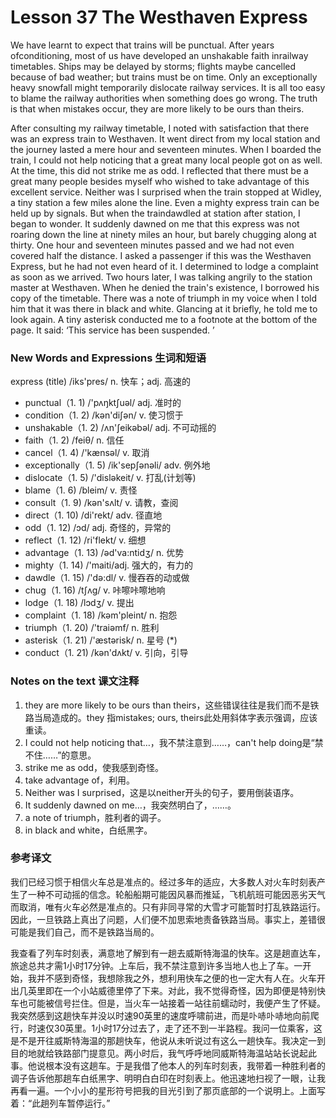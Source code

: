 # Lesson 37 The Westhaven Express
We have learnt to expect that trains will be punctual. After years ofconditioning, most of us have developed an unshakable faith inrailway timetables. Ships may be delayed by storms; flights maybe cancelled because of bad weather; but trains must be on time. Only an exceptionally heavy snowfall might temporarily dislocate railway services. It is all too easy to blame the railway authorities when something does go wrong. The truth is that when mistakes occur, they are more likely to be ours than theirs.

After consulting my railway timetable, I noted with satisfaction that there was an express train to Westhaven. It went direct from my local station and the journey lasted a mere hour and seventeen minutes. When I boarded the train, I could not help noticing that a great many local people got on as well. At the time, this did not strike me as odd. I reflected that there must be a great many people besides myself who wished to take advantage of this excellent service. Neither was I surprised when the train stopped at Widley, a tiny station a few miles alone the line. Even a mighty express train can be held up by signals. But when the traindawdled at station after station, I began to wonder. It suddenly dawned on me that this express was not roaring down the line at ninety miles an hour, but barely chugging along at thirty. One hour and seventeen minutes passed and we had not even covered half the distance. I asked a passenger if this was the Westhaven Express, but he had not even heard of it. I determined to lodge a complaint as soon as we arrived. Two hours later, I was talking angrily to the station master at Westhaven. When he denied the train's existence, I borrowed his copy of the timetable. There was a note of triumph in my voice when I told him that it was there in black and white. Glancing at it briefly, he told me to look again. A tiny asterisk conducted me to a footnote at the bottom of the page. It said: ‘This service has been suspended. ’

### New Words and Expressions 生词和短语

express (title) /iks'pres/ n. 快车；adj. 高速的
* punctual（1. 1) /'pʌŋktʃuəl/ adj. 准时的
* condition（1. 2) /kən'diʃən/ v. 使习惯于
* unshakable（1. 2) /ʌn'ʃeikəbəl/ adj. 不可动摇的
* faith（1. 2) /feiθ/ n. 信任
* cancel（1. 4) /'kænsəl/ v. 取消
* exceptionally（1. 5) /ik'sepʃənəli/ adv. 例外地
* dislocate（1. 5) /'disləkeit/ v. 打乱(计划等)
* blame（1. 6) /bleim/ v. 责怪
* consult（1. 9) /kən'sʌlt/ v. 请教，查阅
* direct（1. 10) /di'rekt/ adv. 径直地
* odd（1. 12) /ɔd/ adj. 奇怪的，异常的
* reflect（1. 12) /ri'flekt/ v. 细想
* advantage（1. 13) /əd'va:ntidʒ/ n. 优势
* mighty（1. 14) /'maiti/adj. 强大的，有力的
* dawdle（1. 15) /'də:dl/ v. 慢吞吞的动或做
* chug（1. 16) /tʃʌg/ v. 咔嚓咔嚓地响
* lodge（1. 18) /lɔdʒ/ v. 提出
* complaint（1. 18) /kəm'pleint/ n. 抱怨
* triumph（1. 20) /'traiəmf/ n. 胜利
* asterisk（1. 21) /'æstərisk/ n. 星号 (*)
* conduct（1. 21) /kən'dʌkt/ v. 引向，引导

### Notes on the text 课文注释

1. they are more likely to be ours than theirs，这些错误往往是我们而不是铁路当局造成的。they 指mistakes; ours, theirs此处用斜体字表示强调，应该重读。
2. I could not help noticing that…，我不禁注意到……，can't help doing是“禁不住……”的意思。
3. strike me as odd，使我感到奇怪。
4. take advantage of，利用。
5. Neither was I surprised，这是以neither开头的句子，要用倒装语序。
6. It suddenly dawned on me…，我突然明白了，……。
7. a note of triumph，胜利者的调子。
8. in black and white，白纸黑字。

### 参考译文

我们已经习惯于相信火车总是准点的。经过多年的适应，大多数人对火车时刻表产生了一种不可动摇的信念。轮船船期可能因风暴而推延，飞机航班可能因恶劣天气而取消，唯有火车必然是准点的。只有非同寻常的大雪才可能暂时打乱铁路运行。因此，一旦铁路上真出了问题，人们便不加思索地责备铁路当局。事实上，差错很可能是我们自己，而不是铁路当局的。

我查看了列车时刻表，满意地了解到有一趟去威斯特海温的快车。这是趟直达车，旅途总共才需1小时17分钟。上车后，我不禁注意到许多当地人也上了车。一开始，我并不感到奇怪，我想除我之外，想利用快车之便的也一定大有人在。火车开出几英里即在一个小站威德里停了下来。对此，我不觉得奇怪，因为即便是特别快车也可能被信号拦住。但是，当火车一站接着一站往前蠕动时，我便产生了怀疑。我突然感到这趟快车并没以时速90英里的速度呼啸前进，而是卟哧卟哧地向前爬行，时速仅30英里。1小时17分过去了，走了还不到一半路程。我问一位乘客，这是不是开往威斯特海温的那趟快车，他说从未听说过有这么一趟快车。我决定一到目的地就给铁路部门提意见。两小时后，我气呼呼地同威斯特海温站站长说起此事。他说根本没有这趟车。于是我借了他本人的列车时刻表，我带着一种胜利者的调子告诉他那趟车白纸黑字、明明白白印在时刻表上。他迅速地扫视了一眼，让我再看一遍。一个小小的星形符号把我的目光引到了那页底部的一个说明上。上面写着：“此趟列车暂停运行。”

